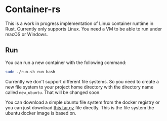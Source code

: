 # Container-rs

This is a work in progress implementation of Linux container runtime in Rust. Currently only supports Linux. You need a VM to be able to run under macOS or Windows.

## Run

You can run a new container with the following command:

```bash
sudo ./run.sh run bash
```

Currently we don't support different file systems. So you need to create a new file system to your project home directory with the directory name called `new_ubuntu`. That will be changed soon.

You can download a simple ubuntu file system from the docker registry or you can just download [this tar.gz][tarfile] file directly. This is the file system the ubuntu docker image is based on.

[tarfile]: https://github.com/tianon/docker-brew-ubuntu-core/blob/fbcb3103ee22258b052bd7978989a302230ac5e5/bionic/ubuntu-bionic-core-cloudimg-amd64-root.tar.gz
